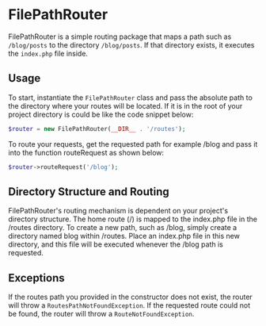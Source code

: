 # FilePathRouter

FilePathRouter is a simple routing package that maps a path such as `/blog/posts` to the directory `/blog/posts`. If
that directory exists, it executes the `index.php` file inside.

## Usage

To start, instantiate the `FilePathRouter` class and pass the absolute path to the directory where your routes will be
located. If it is in the root of your project directory is could be like the code snippet below:

```php
$router = new FilePathRouter(__DIR__ . '/routes');
```

To route your requests, get the requested path for example /blog and pass it into the function routeRequest as shown below:

```php
$router->routeRequest('/blog');
```

## Directory Structure and Routing

FilePathRouter's routing mechanism is dependent on your project's directory structure. The home route (/) is mapped to
the index.php file in the /routes directory. To create a new path, such as /blog, simply create a directory named blog
within /routes. Place an index.php file in this new directory, and this file will be executed whenever the /blog path is
requested.

## Exceptions

If the routes path you provided in the constructor does not exist, the router will throw a `RoutesPathNotFoundException`.
If the requested route could not be found, the router will throw a `RouteNotFoundException`.